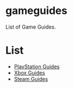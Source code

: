 # gameguides
List of Game Guides.

# List
* [PlayStation Guides](https://warrenwoodhouse.tumblr.com/tagged/gameguides-ps)
* [Xbox Guides](https://warrenwoodhouse.tumblr.com/tagged/gameguides-xbox)
* [Steam Guides](https://warrenwoodhouse.tumblr.com/tagged/gameguides-steam)
